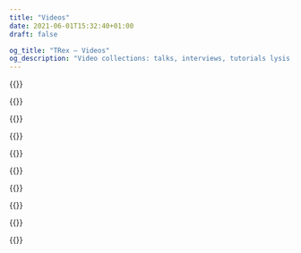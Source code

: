 ```yaml
---
title: "Videos"
date: 2021-06-01T15:32:40+01:00
draft: false

og_title: "TRex — Videos"
og_description: "Video collections: talks, interviews, tutorials lysis, since 2016"
---
```


{{<video-resource
  author="Salvatore Romano"
  language="Italian"
  year="2021"
  title="E-privacy 2021, Italian conference on privacy and digital rights"
  when="May"
  iframe="https://www.youtube-nocookie.com/embed/jgqVN_HaNVM&t=11340s"
  allow="accelerometer; autoplay; clipboard-write; encrypted-media; gyroscope; picture-in-picture"
  description="Due esempi di bias algoritmici: la polarizzazione su Youtube e l'eteronomartività su Pornhub. Gli algoritmi sono una soluzione tecnologica al sovraccarico di informazioni: sono tanto potenti quanto necessari per gestire l'overflow di dati che ci raggiunge. Purtroppo, possono anche nascondere l'uso di valutazioni e giudizi basati su bias che hanno un impatto sulla diffusione delle idee e della cultura. Tracking Exposed si occupa da diversi anni di rendere queste black box analizzabili in modo indipendente, sia per le ricercatrici che per utenti comuni. In questo intervento discuteremo due degli studi più recenti che abbiamo condotto sugli algoritmi di raccomandazione di Youtube e Pornhub." >}}

{{<video-resource
  title="Transmediale: Affects Ex-Machina: Unboxing Social Data Algorithms"
  when="February"  
  description="Conventional media have long filtered information and influenced public opinion. In the age of social media, this process has become algorithmic and targeted, separating the whole of society into thousands of small filter bubbles that construct collective orientations and pilot viral phenomena. This panel examines how machine learning and obscure algorithms analyze and manipulate individual affects into political sentiments, eventually amplifying class, gender, and racial bias ― with Claudio Agosti, Ariana Dongus, Nayantara Ranganathan, Caroline Sinders. Organized by KIM | HfG Karlsruhe"
  year="2019"
  href="https://transmediale.de/content/affects-ex-machina-unboxing-social-data-algorithms"
  iframe="https://player.vimeo.com/video/322250610" 
  allow="autoplay; fullscreen; picture-in-picture" >}}

{{<video-resource
  title="How to unmask and fight online manipulation"
  when="February"  
  description="at the EDPS working group against misinformation. We highlight how research can use it and assess proper responsibilities to the actors in the misinformation chain. Platform are not neutral, we were looking how algorithm affects the information flows."
  year="2019"
  href="https://www.eudebates.tv/eu_elections_2019/edps-for-eu-elections-how-to-unmask-and-fight-online-manipulation/" >}}

{{<video-resource
  title="CPDP - Safeguarding elections an international problem with no international solution"
  when="January"
  year="2019"
  description="Coordinated by TacticalTech. ― There is a growing body of research into data-driven elections world-wide and the international nature of the data and elections industry has been highlighted: from international platforms, to strategists in one country advising political groups in another, to paid targeted ads across borders. ― Ailidh Callander, Claudio Agosti, Paul Bernal, Victoria Peuvrelle"
  href="https://www.cpdpconferences.org/cpdp-panels/data-and-elections-an-international-problem-with-no-international-solution"
  allow="autoplay; fullscreen; picture-in-picture"
  iframe="https://player.vimeo.com/video/317686100" >}}

{{<video-resource
  title="PrivacyCamp — Towards real safeguards: Data driven political campaigns and EU election"
  when="January"
  year="2019"
  description="This panel aims to evaluate potential preventive mechanisms such as Facebook algorithmic transparency around online political targeting, EU Commission’s Action Plan against Disinformation, awareness raising on current and future campaigning practices, as well as efforts to protect media pluralism and freedom. ―  With Fanny Hidvegi, Elda Brogi, Claudio Agosti, Josh Smith and Eleonora Nestola"
  iframe="https://www.youtube-nocookie.com/embed/WGMi_SDhX-0"
  allow="accelerometer; autoplay; clipboard-write; encrypted-media; gyroscope; picture-in-picture"
  href="https://privacycamp.eu/?page_id=1067" >}}

{{<video-resource
  title="CCC — Analyze the Facebook algorithm and reclaim algorithm sovereignty"
  when="December"
  year="2018"
  description="Facebook monopoly is an issue, but looking for replacements it is not enough. We want to develop critical judgment on algorithms, on why data politics matter and educate, raise awareness for a broad audience."
  iframe="https://media.ccc.de/v/35c3-9797-analyze_the_facebook_algorithm_and_reclaim_data_sovereignty/oembed" 
  allow="" >}}

{{<video-resource
  iframe="https://www.youtube-nocookie.com/embed/y99ebgpEiCY"
  allow="accelerometer; autoplay; clipboard-write; encrypted-media; gyroscope; picture-in-picture"
  year="2017"
  title="SHA2017 — The quest for algorithm diversity"
  when="July"
  description="A talk about our early version of fbTREX, 1 year after the beginning"
  href="https://github.com/tracking-exposed/presentation/blob/master/FBTREX-SHA-2017.pdf" >}}

{{<video-resource
  href="http://www.journalismfestival.com/programme/2017/exposing-what-facebook-wants-you-to-see"
  description="International Journalism Festival, Perugia"
  year="2017"
  when="April"
  title="Panel discussion: “Exposing what Facebook wants you to see”."
  authors="Renata Avila, Federico Sarchi, Claudio Agosti"
  iframe="https://www.youtube-nocookie.com/embed/wpnmDz9Os50"
  allow="accelerometer; autoplay; clipboard-write; encrypted-media; gyroscope; picture-in-picture" >}}

{{<video-resource
  title="facebook.tracking.exposed project announcement"
  description="At c-base, Berlin, one of the first video of fbTREX in the wild, when the beta version was beginning"
  when="November" 
  year="2017"
  allow="autoplay; fullscreen; picture-in-picture"
  iframe="https://player.vimeo.com/video/189842857" >}}

{{<video-resource
  when="September"
  language="Italian"
  title="Cyber Resistance in 2016 consist in doing algorithm reversing!"
  description="The first appearance record in the public!"
  iframe="https://www.youtube-nocookie.com/embed/ayZeNKjX4i4"
  allow="accelerometer; autoplay; clipboard-write; encrypted-media; gyroscope; picture-in-picture"
  year="2016"
  authors="Claudio Agosti"
  description="This is the project inception to the public! The original title was complete by saying 'not encryption anymore', but might sounds misleading. Encryption is a fundamental element for protection, simply, the impact of social media in our perception of reality is unmeasured, subtle, and potentially scaring. But is not for fear this call, is because, with centralization, we lose as individual the ability to control our own algorithm. P.S. Despite this is first appearance of the project in public, the very first birthday was here: https://moca.olografix.org/en/moca-en/ !" >}}

